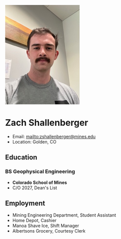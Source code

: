 ![](profilepic.jpg)
# Zach Shallenberger
- Email: <mailto:zshallenberger@mines.edu>
- Location: Golden, CO

## Education
### BS Geophysical Engineering
- **Colorado School of Mines**
- C/O 2027, Dean's List
## Employment
- Mining Engineering Department, Student Assistant
- Home Depot, Cashier
- Manoa Shave Ice, Shift Manager
- Albertsons Grocery, Courtesy Clerk
